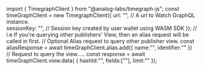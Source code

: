import { TimegraphClient } from "@analog-labs/timegraph-js";
const timeGraphClient = new TimegraphClient({
url: "<URL>", // A url to Watch GraphQL instance.  
sessionKey: "<SSK>", // Session key created by user wallet using WASM SDK
});
// i.e If you're querying other publishers' View, then an alias request will be called in first.
// Optional Alias request to query other publisher view. 
const aliasResponse = await timeGraphClient.alias.add({
name:"<name of the view>",
identifier:"<identifier for subgraph>"
})	
// Request to query the view..... 
const response = await timeGraphClient.view.data(
{ 
hashId:"<hash id of the View>",
fields:["<fields to return>"],
limit:"<no of records required>"
}); 
